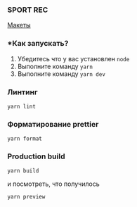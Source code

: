 ### SPORT REC

[Макеты](https://www.figma.com/design/TQvv8bnukcp9XG7MNr37aG/Sportrec-UI-Design?node-id=4497-146365&t=FWO3VYgHzJYQ5FwD-0)

### *Как запускать?

1. Убедитесь что у вас установлен `node`
2. Выполните команду `yarn`
3. Выполните команду `yarn dev`

### Линтинг

```yarn lint```

### Форматирование prettier

```yarn format```

### Production build

```yarn build```

и посмотреть, что получилось

`yarn preview`
